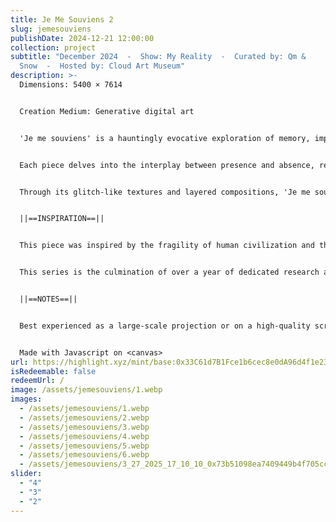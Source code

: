 ```yaml
---
title: Je Me Souviens 2
slug: jemesouviens
publishDate: 2024-12-21 12:00:00
collection: project
subtitle: "December 2024  -  Show: My Reality  -  Curated by: Qm &
  Snow  -  Hosted by: Cloud Art Museum"
description: >-
  Dimensions: 5400 × 7614


  Creation Medium: Generative digital art


  'Je me souviens' is a hauntingly evocative exploration of memory, impermanence, and the passage of time. Rooted in the spirit of nostalgia and loss, the collection captures the echoes of what once was — decayed cityscapes, fragmented structures, and spectral presences that linger like afterimages in the mind.


  Each piece delves into the interplay between presence and absence, revealing the liminal spaces where history fades and the remnants of the past whisper their stories. The title, drawn from the iconic Québecois motto, transcends its origin to embody a universal reflection on collective and personal memory — what we carry forward, what we leave behind, and what persists despite the erasure of time.


  Through its glitch-like textures and layered compositions, 'Je me souviens' invites viewers to reflect on their own connections to place, memory, and the inevitable transformation of all things.


  ||==INSPIRATION==||


  This piece was inspired by the fragility of human civilization and the fleeting traces we leave behind. Influenced by themes of erosion and memory, it explores how time transforms our biggest achievement into mere echoes, leaving behind empty shells of what once was.


  This series is the culmination of over a year of dedicated research and study into texture creation, utilizing particle systems and Perlin noise as a way to convey the essence of disintegration and loss.


  ||==NOTES==||


  Best experienced as a large-scale projection or on a high-quality screen to emphasize its luminous contrasts and textures (4k). Physical print available on demand


  Made with Javascript on <canvas>
url: https://highlight.xyz/mint/base:0x33C61d7B1Fce1b6cec8e0dA96d4f1e2393A783d4
isRedeemable: false
redeemUrl: /
image: /assets/jemesouviens/1.webp
images:
  - /assets/jemesouviens/1.webp
  - /assets/jemesouviens/2.webp
  - /assets/jemesouviens/3.webp
  - /assets/jemesouviens/4.webp
  - /assets/jemesouviens/5.webp
  - /assets/jemesouviens/6.webp
  - /assets/jemesouviens/3_27_2025_17_10_10_0x73b51098ea7409449b4f705cca30b6ee456ad468053c32f0feb0c7496e4f907b.png
slider:
  - "4"
  - "3"
  - "2"
---
```

